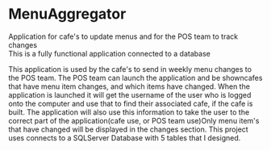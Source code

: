 # MenuAggregator
Application for cafe's to update menus and for the POS team to track changes<br />
This is a fully functional application connected to a database 

This application is used by the cafe's to send in weekly menu changes to the POS team.  The POS team can launch the application and be showncafes that have menu item changes, and which items have changed.  When the application is launched it will get the username of the user who is logged onto the computer and use that to find their associated cafe, if the cafe is built. The application will also use this information to take the user to the correct part of the application(cafe use, or POS team use)Only menu item's that have changed will be displayed in the changes section. This project uses connects to a SQLServer Database with 5 tables that I designed.

